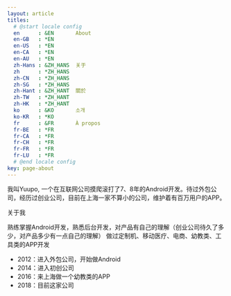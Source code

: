 ```yaml
---
layout: article
titles:
  # @start locale config
  en      : &EN       About
  en-GB   : *EN
  en-US   : *EN
  en-CA   : *EN
  en-AU   : *EN
  zh-Hans : &ZH_HANS  关于
  zh      : *ZH_HANS
  zh-CN   : *ZH_HANS
  zh-SG   : *ZH_HANS
  zh-Hant : &ZH_HANT  關於
  zh-TW   : *ZH_HANT
  zh-HK   : *ZH_HANT
  ko      : &KO       소개
  ko-KR   : *KO
  fr      : &FR       À propos
  fr-BE   : *FR
  fr-CA   : *FR
  fr-CH   : *FR
  fr-FR   : *FR
  fr-LU   : *FR
  # @end locale config
key: page-about
---
```


我叫Yuupo, 一个在互联网公司摸爬滚打了7、8年的Android开发。待过外包公司，经历过创业公司，目前在上海一家不算小的公司，维护着有百万用户的APP。

关于我

熟练掌握Android开发，熟悉后台开发，对产品有自己的理解（创业公司待久了多少，对产品多少有一点自己的理解）
做过定制机、移动医疗、电商、幼教类、工具类的APP开发

- 2012：进入外包公司，开始做Android
- 2014：进入初创公司
- 2016：来上海做一个幼教类的APP
- 2018：目前这家公司


